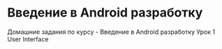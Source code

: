 # Введение в Android разработку
Домашние задания по курсу - Введение в Android разработку
Урок 1 User Interface
